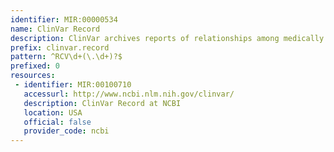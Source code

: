 ```yaml
---
identifier: MIR:00000534
name: ClinVar Record
description: ClinVar archives reports of relationships among medically important variants and phenotypes. It records human variation, interpretations of the relationship specific variations to human health, and supporting evidence for each interpretation. Each ClinVar record (RCV identifier) represents an aggregated view of interpretations of  the same variation and condition from one or more submitters. Submissions for individual variation/phenotype combinations (SCV identifier) are also collected and made available separately. This collection references the Record Report, based on RCV accession.
prefix: clinvar.record
pattern: ^RCV\d+(\.\d+)?$
prefixed: 0
resources:
 - identifier: MIR:00100710
   accessurl: http://www.ncbi.nlm.nih.gov/clinvar/
   description: ClinVar Record at NCBI
   location: USA
   official: false
   provider_code: ncbi
---
```

